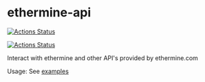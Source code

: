 # ethermine-api

[![Actions Status](https://github.com/SloRunner/ethermine-api/workflows/Node.js%20CI/badge.svg)](https://github.com/SloRunner/ethermine-api/actions)

[![Actions Status](https://github.com/SloRunner/ethermine-api/workflows/Node.js%20Package%20Publish/badge.svg)](https://github.com/SloRunner/ethermine-api/actions)

Interact with ethermine and other API's provided by ethermine.com

Usage: See [examples](https://github.com/SloRunner/ethermine-api/tree/master/example)

